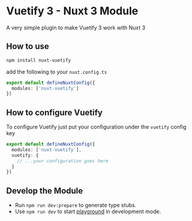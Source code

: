 # Vuetify 3 - Nuxt 3 Module

A very simple plugin to make Vuetify 3 work with Nuxt 3

## How to use

```bash
npm install nuxt-vuetify
```

add the following to your `nuxt.config.ts`

```.ts
export default defineNuxtConfig({
  modules: ['nuxt-vuetify']
})
```

## How to configure Vuetify

To configure Vuetify just put your configuration under the `vuetify` config key

```.ts
export default defineNuxtConfig({
  modules: ['nuxt-vuetify'],
  vuetify: {
    // ...your configuration goes here
  }
})
```

## Develop the Module

- Run `npm run dev:prepare` to generate type stubs.
- Use `npm run dev` to start [playground](./playground) in development mode.
